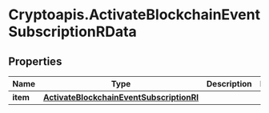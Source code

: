 # Cryptoapis.ActivateBlockchainEventSubscriptionRData

## Properties

Name | Type | Description | Notes
------------ | ------------- | ------------- | -------------
**item** | [**ActivateBlockchainEventSubscriptionRI**](ActivateBlockchainEventSubscriptionRI.md) |  | 


